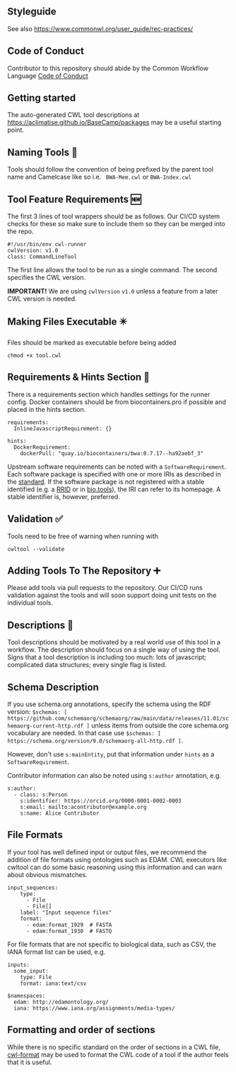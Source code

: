 ## Styleguide

See also https://www.commonwl.org/user_guide/rec-practices/

## Code of Conduct

Contributor to this repository should abide by the Common Workflow Language [Code of Conduct](https://github.com/common-workflow-language/common-workflow-language/blob/main/CODE_OF_CONDUCT.md)

## Getting started

The auto-generated CWL tool descriptions at https://aclimatise.github.io/BaseCamp/packages may be a useful starting point.

## Naming Tools 📛

Tools should follow the convention of being prefixed by the parent tool name and Camelcase like so i.e.
`
BWA-Mem.cwl`
or `
BWA-Index.cwl
`

## Tool Feature Requirements 🆕

The first 3 lines of tool wrappers should be as follows. Our CI/CD system checks for these so make sure to include them so they can be merged into the repo.

``` cwl
#!/usr/bin/env cwl-runner
cwlVersion: v1.0
class: CommandLineTool
```

The first line allows the tool to be run as a single command.
The second specifies the CWL version.

**IMPORTANT!**
We are using `cwlVersion` `v1.0` unless a feature from a
later CWL version is needed.

## Making Files Executable ✴️

Files should be marked as executable before being added

`
chmod +x tool.cwl
`

## Requirements & Hints Section 🧾

There is a requirements section which handles settings for the runner config. Docker containers should be from biocontainers.pro if possible and placed in the hints section.

``` cwl
requirements:
  InlineJavascriptRequirement: {}
```

``` cwl
hints:
  DockerRequirement:
    dockerPull: "quay.io/biocontainers/bwa:0.7.17--ha92aebf_3"
```

Upstream software requirements can be noted with a `SoftwareRequirement`. Each software package is specified with one or
more IRIs as described in the [standard](https://www.commonwl.org/v1.2/CommandLineTool.html#SoftwareRequirement). If the
software package is not registered with a stable identified (e.g. a [RRID](https://www.identifiers.org/rrid/) or in
[bio.tools](https://bio.tools/)), the IRI can refer to its homepage. A stable identifier is, however, preferred.

## Validation ✅

Tools need to be free of warning when running with

`
cwltool --validate
`

## Adding Tools To The Repository ➕

Please add tools via pull requests to the repository. Our CI/CD runs validation against the tools and will soon support doing unit tests on the individual tools.

## Descriptions 📃

Tool descriptions should be motivated by a real world use of this tool in a workflow.
The description should focus on a single way of using the tool.
Signs that a tool description is including too much: lots of javascript; complicated data structures; every single flag is listed.

## Schema Description

If you use schema.org annotations, specify the schema using the RDF version:
`$schemas: [ https://github.com/schemaorg/schemaorg/raw/main/data/releases/11.01/schemaorg-current-http.rdf ]` unless items from
outside the core schema.org vocabulary are needed. In that case use
`$schemas: [ https://schema.org/version/9.0/schemaorg-all-http.rdf ]`.

However, don't use `s:mainEntity`, put that information under `hints` as a `SoftwareRequirement`.

Contributor information can also be noted using `s:author` annotation, e.g.

```cwl
s:author:
  - class: s:Person
    s:identifier: https://orcid.org/0000-0001-0002-0003
    s:email: mailto:acontributor@example.org
    s:name: Alice Contributor
```

## File Formats

If your tool has well defined input or output files, we recommend the addition of file formats using ontologies such as EDAM. CWL executors like cwltool can do some basic reasoning using this information and can warn about obvious mismatches.

``` cwl
input_sequences:
    type:
      - File
      - File[]
    label: "Input sequence files"
    format:
      - edam:format_1929  # FASTA
      - edam:format_1930  # FASTQ
```

For file formats that are not specific to biological data, such as CSV, the IANA format list can be used, e.g.

``` cwl
inputs:
  some_input:
    type: File
    format: iana:text/csv
```

``` cwl
$namespaces:
  edam: http://edamontology.org/
  iana: https://www.iana.org/assignments/media-types/
```

## Formatting and order of sections

While there is no specific standard on the order of sections in a CWL file, [cwl-format](https://github.com/rabix/cwl-format) may be used to format the CWL
code of a tool if the author feels that it is useful.
